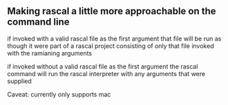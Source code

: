 ## Making rascal a little more approachable on the command line

if invoked with a valid rascal file as the first argument that file
will be run as though it were part of a rascal project consisting
of only that file invoked with the ramianing arguments

if invoked without a valid rascal file as the first argument
the rascal command will run the rascal interpreter with any
arguments that were supplied

Caveat: currently only supports mac
